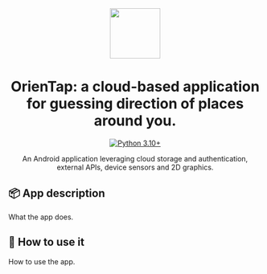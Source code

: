 
<div align="center">
  <img src="https://github.com/LeonardoFettucciari/MACC/master/assets/logo.png" width="100" height="100">
</div>

<div align="center">

# OrienTap: a cloud-based application for guessing direction of places around you.

[![Python 3.10+](https://img.shields.io/badge/python-3.10+-blue.svg)](https://www.python.org/downloads/release/python-310/)
</div>

<div align="center"> An Android application leveraging cloud storage and authentication, external APIs, device sensors and 2D graphics.</div>

## 📦 App description

What the app does.

## 🚀 How to use it

How to use the app.
